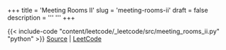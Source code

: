 +++
title = 'Meeting Rooms II'
slug = 'meeting-rooms-ii'
draft = false
description =  '''
'''
+++

{{< include-code "content/leetcode/_leetcode/src/meeting_rooms_ii.py" "python" >}}
[Source](https://github.com/grind-rip/leetcode/blob/master/src/meeting_rooms_ii.py) | [LeetCode](https://leetcode.com/problems/meeting-rooms-ii)
